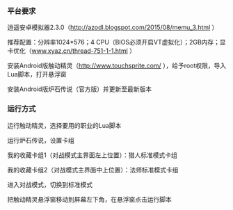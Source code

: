 ### 平台要求

逍遥安卓模拟器2.3.0（http://azodl.blogspot.com/2015/08/memu_3.html ）

推荐配置：分辨率1024\*576；4 CPU（BIOS必须开启VT虚拟化）；2GB内存；显卡优化（www.xyaz.cn/thread-751-1-1.html ）

安装Android版触动精灵（http://www.touchsprite.com/ ），给予root权限，导入Lua脚本，打开悬浮窗

安装Android版炉石传说（官方版）并更新至最新版本

### 运行方式

运行触动精灵，选择要用的职业的Lua脚本

运行炉石传说，设置卡组

我的收藏卡组1（对战模式主界面左上位置）：猎人标准模式卡组

我的收藏卡组2（对战模式主界面中上位置）：法师标准模式卡组

进入对战模式，切换到标准模式

把触动精灵悬浮窗移动到屏幕左下角，在悬浮窗点击运行脚本
